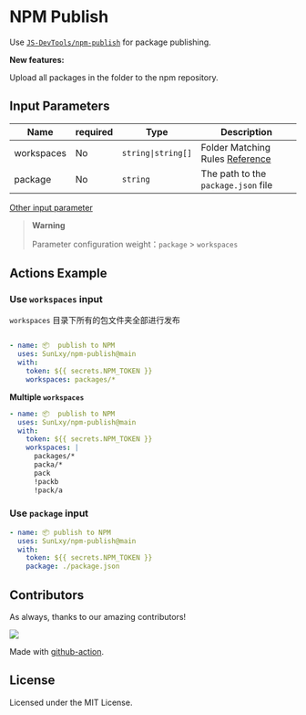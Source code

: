 NPM Publish
===

Use [`JS-DevTools/npm-publish`](https://github.com/JS-DevTools/npm-publish) for package publishing.

**New features:**

Upload all packages in the folder to the npm repository.

## Input Parameters

| Name  | required | Type | Description  |
|------|---|-----|------|
| workspaces | No |`string\|string[]` | Folder Matching Rules [Reference](https://www.npmjs.com/package/fast-glob) |
| package | No | `string` | The path to the `package.json` file |

[Other input parameter](https://github.com/JS-DevTools/npm-publish)



> **Warning**
> 
> Parameter configuration weight：`package` > `workspaces`


## Actions Example

### Use `workspaces` input

`workspaces` 目录下所有的包文件夹全部进行发布

```yml

- name: 📦  publish to NPM
  uses: SunLxy/npm-publish@main
  with:
    token: ${{ secrets.NPM_TOKEN }}
    workspaces: packages/*
```

**Multiple `workspaces`**

```yml
- name: 📦  publish to NPM
  uses: SunLxy/npm-publish@main
  with:
    token: ${{ secrets.NPM_TOKEN }}
    workspaces: |
      packages/*
      packa/*
      pack
      !packb
      !pack/a
```

### Use `package` input

```yml
- name: 📦 publish to NPM
  uses: SunLxy/npm-publish@main
  with:
    token: ${{ secrets.NPM_TOKEN }}
    package: ./package.json

```

## Contributors

As always, thanks to our amazing contributors!

<a href="https://github.com/kktjs/npm-publish/graphs/contributors">
  <img src="https://kktjs.github.io/npm-publish/CONTRIBUTORS.svg" />
</a>

Made with [github-action](https://github.com/jaywcjlove/github-action-contributors).

## License

Licensed under the MIT License.
